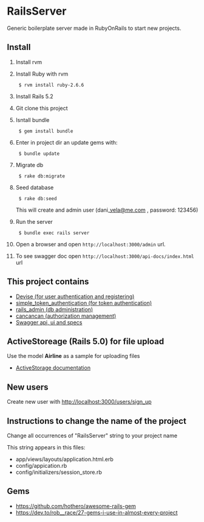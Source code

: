 # RailsServer

Generic boilerplate server made in RubyOnRails to start new projects.

## Install

1. Install rvm

2. Install Ruby with rvm

		$ rvm install ruby-2.6.6

3. Install Rails 5.2

4. Git clone this project

5. Isntall bundle

		$ gem install bundle

6. Enter in project dir an update gems with:

		$ bundle update

7. Migrate db
	
		$ rake db:migrate

8. Seed database

		$ rake db:seed

    This will create and admin user (dani\_vela@me.com , password: 123456)

9. Run the server

        $ bundle exec rails server

10. Open a browser and open `http://localhost:3000/admin` url.

11. To see swagger doc open `http://localhost:3000/api-docs/index.html` url

## This project contains

- [Devise (for user authentication and registering)](https://github.com/plataformatec/devise)
- [simple\_token\_authentication (for token authentication)](https://github.com/gonzalo-bulnes/simple_token_authentication)
- [rails\_admin (db administration)](https://github.com/sferik/rails_admin)
- [cancancan (authorization management)](https://github.com/CanCanCommunity/cancancan)
- [Swagger api, ui and specs](https://github.com/rswag/rswag)

## ActiveStoreage (Rails 5.0) for file upload

Use the model **Airline** as a sample for uploading files

- [ActiveStorage documentation](https://edgeguides.rubyonrails.org/active_storage_overview.html)

## New users

Create new user with [http://localhost:3000/users/sign_up](http://localhost:3000/users/sign_up)

## Instructions to change the name of the project

Change all occurrences of "RailsServer" string to your project name

This string appears in this files:
- app/views/layouts/application.html.erb
- config/appication.rb
- config/initializers/session\_store.rb

## Gems
- https://github.com/hothero/awesome-rails-gem
- https://dev.to/rob__race/27-gems-i-use-in-almost-every-project
